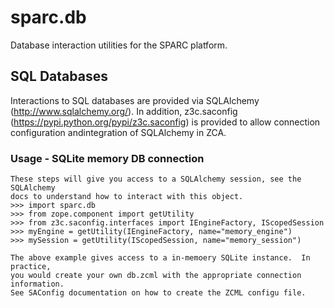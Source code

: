 sparc.db
========

Database interaction utilities for the SPARC platform.

SQL Databases
-------------
Interactions to SQL databases are provided via SQLAlchemy (http://www.sqlalchemy.org/).
In addition, z3c.saconfig (https://pypi.python.org/pypi/z3c.saconfig) is 
provided to allow connection configuration andintegration of SQLAlchemy in ZCA.

### Usage - SQLite memory DB connection
    These steps will give you access to a SQLAlchemy session, see the SQLAlchemy
    docs to understand how to interact with this object.
    >>> import sparc.db
    >>> from zope.component import getUtility
    >>> from z3c.saconfig.interfaces import IEngineFactory, IScopedSession
    >>> myEngine = getUtility(IEngineFactory, name="memory_engine")
    >>> mySession = getUtility(IScopedSession, name="memory_session")
    
    The above example gives access to a in-memoery SQLite instance.  In practice,
    you would create your own db.zcml with the appropriate connection information.
    See SAConfig documentation on how to create the ZCML configu file.